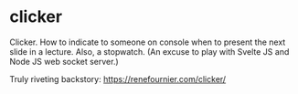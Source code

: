 # clicker
Clicker. How to indicate to someone on console when to present the next slide in a lecture. Also, a stopwatch. (An excuse to play with Svelte JS and Node JS web socket server.)

Truly riveting backstory: https://renefournier.com/clicker/
